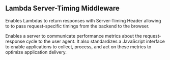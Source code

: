 ## Lambda Server-Timing Middleware

Enables Lambdas to return responses with Server-Timing Header allowing to to pass request-specific timings from the backend to the browser.

Enables a server to communicate performance metrics about the request-response cycle to the user agent. It also standardizes a JavaScript interface to enable applications to collect, process, and act on these metrics to optimize application delivery.